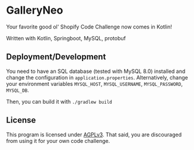 # GalleryNeo

Your favorite good ol' Shopify Code Challenge now comes in Kotlin!

Written with Kotlin, Springboot, MySQL, protobuf

## Deployment/Development

You need to have an SQL database (tested with MySQL 8.0) installed and change the configuration in `application.properties`.
Alternatively, change your environment variables `MYSQL_HOST`, `MYSQL_USERNAME`, `MYSQL_PASSWORD`, `MYSQL_DB`.

Then, you can build it with `./gradlew build`

## License

This program is licensed under [AGPLv3](https://github.com/harrynull/GalleryNeo/blob/master/LICENSE).
That said, you are discouraged from using it for your own code challenge.
